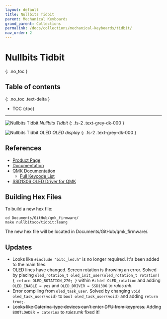 ```yaml
---
layout: default
title: Nullbits Tidbit
parent: Mechanical Keyboards
grand_parent: Collections
permalink: /docs/collections/mechanical-keyboards/tidbit/
nav_order: 2
---
```


# Nullbits Tidbit
{: .no_toc }

## Table of contents
{: .no_toc .text-delta }

- TOC
{:toc}

---

![Nullbits Tidbit](../../../../assets/images/nullbits-tidbit.jpg)
*Nullbits Tidbit*
{: .fs-2 .text-grey-dk-000 }

![Nullbits Tidbit OLED](../../../../assets/images/nullbits-tidbit-oled.jpg)
*OLED display*
{: .fs-2 .text-grey-dk-000 }

## References
* [Product Page](https://nullbits.co/tidbit/)
* [Documentation](https://nullbits.co/start/)
* [QMK Documentation](https://docs.qmk.fm/)
  - [Full Keycode List](https://docs.qmk.fm/#/keycodes)
* [SSD1306 OLED Driver for QMK](https://docs.qmk.fm/#/feature_oled_driver)

## Building Hex Files
To build a new hex file:
```
cd Documents/GitHub/qmk_firmware/
make nullbitsco/tidbit:leang
```
The new hex file will be located in Documents/GitHub/qmk_firmware/.

## Updates
* Looks like `#include "bitc_led.h"` is no longer required. It's been added to the main files.
* OLED lines have changed. Screen rotation is throwing an error. Solved by placing `oled_rotation_t oled_init_user(oled_rotation_t rotation) { return OLED_ROTATION_270; }` within `#ifdef OLED_rotation` and adding `OLED_ENABLE = yes` and `OLED_DRIVER = SSD1306` to *rules.mk*.
* Error compiling from `oled_task_user`. Solved by changing `void oled_task_user(void)` to `bool oled_task_user(void)` and adding `return true;`.
* ~~Looks like Caterina-type devices can't enter DFU from keypress.~~ Adding `BOOTLOADER = caterina` to *rules.mk* fixed it!
